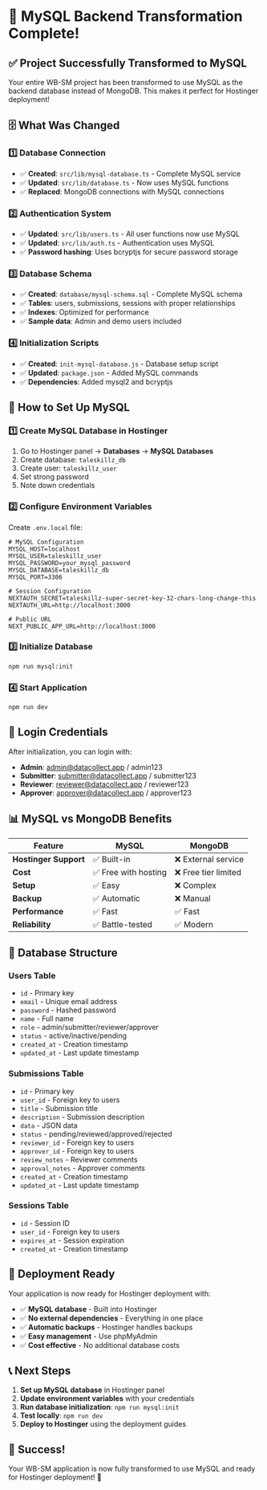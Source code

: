 # 🔄 MySQL Backend Transformation Complete!

## ✅ **Project Successfully Transformed to MySQL**

Your entire WB-SM project has been transformed to use MySQL as the backend database instead of MongoDB. This makes it perfect for Hostinger deployment!

## 🗄️ **What Was Changed**

### 1️⃣ **Database Connection**
- ✅ **Created**: `src/lib/mysql-database.ts` - Complete MySQL service
- ✅ **Updated**: `src/lib/database.ts` - Now uses MySQL functions
- ✅ **Replaced**: MongoDB connections with MySQL connections

### 2️⃣ **Authentication System**
- ✅ **Updated**: `src/lib/users.ts` - All user functions now use MySQL
- ✅ **Updated**: `src/lib/auth.ts` - Authentication uses MySQL
- ✅ **Password hashing**: Uses bcryptjs for secure password storage

### 3️⃣ **Database Schema**
- ✅ **Created**: `database/mysql-schema.sql` - Complete MySQL schema
- ✅ **Tables**: users, submissions, sessions with proper relationships
- ✅ **Indexes**: Optimized for performance
- ✅ **Sample data**: Admin and demo users included

### 4️⃣ **Initialization Scripts**
- ✅ **Created**: `init-mysql-database.js` - Database setup script
- ✅ **Updated**: `package.json` - Added MySQL commands
- ✅ **Dependencies**: Added mysql2 and bcryptjs

## 🚀 **How to Set Up MySQL**

### 1️⃣ **Create MySQL Database in Hostinger**
1. Go to Hostinger panel → **Databases** → **MySQL Databases**
2. Create database: `taleskillz_db`
3. Create user: `taleskillz_user`
4. Set strong password
5. Note down credentials

### 2️⃣ **Configure Environment Variables**
Create `.env.local` file:
```env
# MySQL Configuration
MYSQL_HOST=localhost
MYSQL_USER=taleskillz_user
MYSQL_PASSWORD=your_mysql_password
MYSQL_DATABASE=taleskillz_db
MYSQL_PORT=3306

# Session Configuration
NEXTAUTH_SECRET=taleskillz-super-secret-key-32-chars-long-change-this
NEXTAUTH_URL=http://localhost:3000

# Public URL
NEXT_PUBLIC_APP_URL=http://localhost:3000
```

### 3️⃣ **Initialize Database**
```bash
npm run mysql:init
```

### 4️⃣ **Start Application**
```bash
npm run dev
```

## 🎯 **Login Credentials**

After initialization, you can login with:
- **Admin**: admin@datacollect.app / admin123
- **Submitter**: submitter@datacollect.app / submitter123
- **Reviewer**: reviewer@datacollect.app / reviewer123
- **Approver**: approver@datacollect.app / approver123

## 📊 **MySQL vs MongoDB Benefits**

| Feature | MySQL | MongoDB |
|---------|-------|---------|
| **Hostinger Support** | ✅ Built-in | ❌ External service |
| **Cost** | ✅ Free with hosting | ❌ Free tier limited |
| **Setup** | ✅ Easy | ❌ Complex |
| **Backup** | ✅ Automatic | ❌ Manual |
| **Performance** | ✅ Fast | ✅ Fast |
| **Reliability** | ✅ Battle-tested | ✅ Modern |

## 🔧 **Database Structure**

### Users Table
- `id` - Primary key
- `email` - Unique email address
- `password` - Hashed password
- `name` - Full name
- `role` - admin/submitter/reviewer/approver
- `status` - active/inactive/pending
- `created_at` - Creation timestamp
- `updated_at` - Last update timestamp

### Submissions Table
- `id` - Primary key
- `user_id` - Foreign key to users
- `title` - Submission title
- `description` - Submission description
- `data` - JSON data
- `status` - pending/reviewed/approved/rejected
- `reviewer_id` - Foreign key to users
- `approver_id` - Foreign key to users
- `review_notes` - Reviewer comments
- `approval_notes` - Approver comments
- `created_at` - Creation timestamp
- `updated_at` - Last update timestamp

### Sessions Table
- `id` - Session ID
- `user_id` - Foreign key to users
- `expires_at` - Session expiration
- `created_at` - Creation timestamp

## 🚀 **Deployment Ready**

Your application is now ready for Hostinger deployment with:
- ✅ **MySQL database** - Built into Hostinger
- ✅ **No external dependencies** - Everything in one place
- ✅ **Automatic backups** - Hostinger handles backups
- ✅ **Easy management** - Use phpMyAdmin
- ✅ **Cost effective** - No additional database costs

## 📞 **Next Steps**

1. **Set up MySQL database** in Hostinger panel
2. **Update environment variables** with your credentials
3. **Run database initialization**: `npm run mysql:init`
4. **Test locally**: `npm run dev`
5. **Deploy to Hostinger** using the deployment guides

## 🎉 **Success!**

Your WB-SM application is now fully transformed to use MySQL and ready for Hostinger deployment! 🚀
